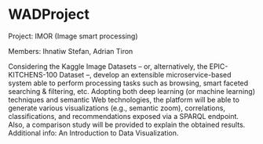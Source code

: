 # WADProject

Project: IMOR (Image smart processing)

Members: Ihnatiw Stefan, Adrian Tiron


Considering the Kaggle Image Datasets – or, alternatively, the EPIC-KITCHENS-100 Dataset –, develop an extensible microservice-based system able to perform processing tasks such as browsing, smart faceted searching & filtering, etc. Adopting both deep learning (or machine learning) techniques and semantic Web technologies, the platform will be able to generate various visualizations (e.g., semantic zoom), correlations, classifications, and recommendations exposed via a SPARQL endpoint. Also, a comparison study will be provided to explain the obtained results. Additional info: An Introduction to Data Visualization.

